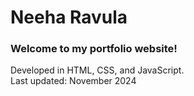 # Neeha Ravula
### Welcome to my portfolio website!
<!--Currently under construction.<br/>-->
Developed in HTML, CSS, and JavaScript.<br/>
Last updated: November 2024<br/>
